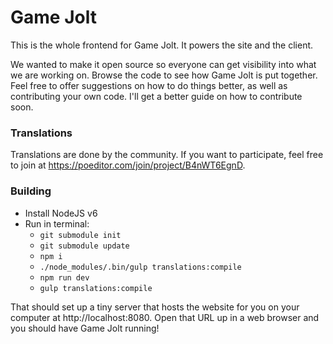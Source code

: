 # Game Jolt

This is the whole frontend for Game Jolt. It powers the site and the client.

We wanted to make it open source so everyone can get visibility into what we are working on. Browse the code to see how Game Jolt is put together. Feel free to offer suggestions on how to do things better, as well as contributing your own code. I'll get a better guide on how to contribute soon.

### Translations

Translations are done by the community. If you want to participate, feel free to join at https://poeditor.com/join/project/B4nWT6EgnD.

### Building

- Install NodeJS v6
- Run in terminal:
	- `git submodule init`
	- `git submodule update`
	- `npm i`
	- `./node_modules/.bin/gulp translations:compile`
	- `npm run dev`
	- `gulp translations:compile`

That should set up a tiny server that hosts the website for you on your computer at http://localhost:8080. Open that URL up in a web browser and you should have Game Jolt running!

